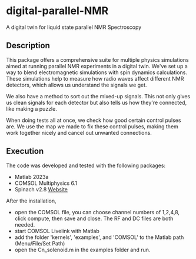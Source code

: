 # digital-parallel-NMR
A digital twin for liquid state parallel NMR Spectroscopy


## Description
This package offers a comprehensive suite for multiple physics simulations aimed at running parallel NMR experiments in a digital twin. We've set up a way to blend electromagnetic simulations with spin dynamics calculations. These simulations help to measure how radio waves affect different NMR detectors, which allows us understand the signals we get.

We also have a method to sort out the mixed-up signals. This not only gives us clean signals for each detector but also tells us how they're connected, like making a puzzle.

When doing tests all at once, we check how good certain control pulses are. We use the map we made to fix these control pulses, making them work together nicely and cancel out unwanted connections.

## Execution 
The code was developed and tested with the following packages:
- Matlab 2023a
- COMSOL Multiphysics 6.1
- Spinach v2.8 [Website](https://spindynamics.org/group/?page_id=12)

After the installation, 
- open the COMSOL file, you can choose channel numbers of 1,2,4,8, click compute, then save and close. The RF and DC files are both needed.
- start COMSOL Livelink with Matlab
- add the folder 'kernels', 'examples', and 'COMSOL' to the Matlab path (Menu/File/Set Path)
- open the Cn_solenoid.m in the examples folder and run.
